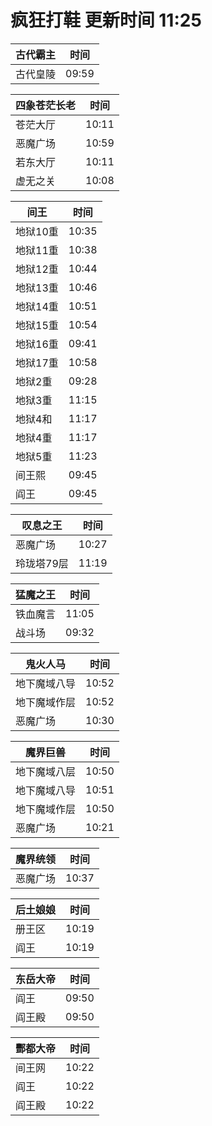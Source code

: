 # 疯狂打鞋 更新时间 11:25

| 古代霸主   | 时间    |
|--------|-------|
| 古代皇陵 | 09:59 |

| 四象苍茫长老   | 时间    |
|--------|-------|
| 苍茫大厅 | 10:11 |
| 恶魔广场 | 10:59 |
| 若东大厅 | 10:11 |
| 虚无之关 | 10:08 |

| 间王   | 时间    |
|--------|-------|
| 地狱10重 | 10:35 |
| 地狱11重 | 10:38 |
| 地狱12重 | 10:44 |
| 地狱13重 | 10:46 |
| 地狱14重 | 10:51 |
| 地狱15重 | 10:54 |
| 地狱16重 | 09:41 |
| 地狱17重 | 10:58 |
| 地狱2重 | 09:28 |
| 地狱3重 | 11:15 |
| 地狱4和 | 11:17 |
| 地狱4重 | 11:17 |
| 地狱5重 | 11:23 |
| 间王熙 | 09:45 |
| 阎王 | 09:45 |

| 叹息之王   | 时间    |
|--------|-------|
| 恶魔广场 | 10:27 |
| 玲珑塔79层 | 11:19 |

| 猛魔之王   | 时间    |
|--------|-------|
| 铁血魔言 | 11:05 |
| 战斗场 | 09:32 |

| 鬼火人马   | 时间    |
|--------|-------|
| 地下魔域八导 | 10:52 |
| 地下魔域作层 | 10:52 |
| 恶魔广场 | 10:30 |

| 魔界巨兽   | 时间    |
|--------|-------|
| 地下魔域八层 | 10:50 |
| 地下魔域八导 | 10:51 |
| 地下魔域作层 | 10:50 |
| 恶魔广场 | 10:21 |

| 魔界统领   | 时间    |
|--------|-------|
| 恶魔广场 | 10:37 |

| 后土娘娘   | 时间    |
|--------|-------|
| 册王区 | 10:19 |
| 阎王 | 10:19 |

| 东岳大帝   | 时间    |
|--------|-------|
| 阎王 | 09:50 |
| 阎王殿 | 09:50 |

| 酆都大帝   | 时间    |
|--------|-------|
| 间王网 | 10:22 |
| 阎王 | 10:22 |
| 阎王殿 | 10:22 |